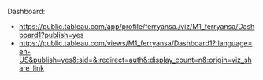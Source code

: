 Dashboard: 
- https://public.tableau.com/app/profile/ferryansa./viz/M1_ferryansa/Dashboard1?publish=yes
- https://public.tableau.com/views/M1_ferryansa/Dashboard1?:language=en-US&publish=yes&:sid=&:redirect=auth&:display_count=n&:origin=viz_share_link
